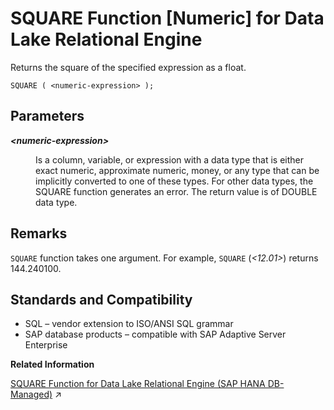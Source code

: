 <!-- loioa582f08784f210158c9aebe92c8ae80f -->

# SQUARE Function \[Numeric\] for Data Lake Relational Engine

Returns the square of the specified expression as a float.



```
SQUARE ( <numeric-expression> );
```



<a name="loioa582f08784f210158c9aebe92c8ae80f__SQUARE_parm1"/>

## Parameters


<dl>
<dt><b>

*<numeric-expression\>*

</b></dt>
<dd>

Is a column, variable, or expression with a data type that is either exact numeric, approximate numeric, money, or any type that can be implicitly converted to one of these types. For other data types, the SQUARE function generates an error. The return value is of DOUBLE data type.



</dd>
</dl>



<a name="loioa582f08784f210158c9aebe92c8ae80f__SQUARE_remarks1"/>

## Remarks

`SQUARE` function takes one argument. For example, `SQUARE` \(*<12.01\>*\) returns 144.240100.



<a name="loioa582f08784f210158c9aebe92c8ae80f__SQUARE_standards1"/>

## Standards and Compatibility

-   SQL – vendor extension to ISO/ANSI SQL grammar
-   SAP database products – compatible with SAP Adaptive Server Enterprise

**Related Information**  


[SQUARE Function for Data Lake Relational Engine (SAP HANA DB-Managed)](https://help.sap.com/viewer/a898e08b84f21015969fa437e89860c8/2024_3_QRC/en-US/b449a8a0b1e949ef81aceed2ee770dd3.html "Returns the square of the specified expression as a float.") :arrow_upper_right:

